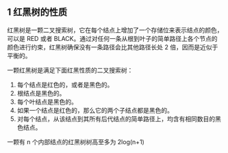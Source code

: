## 1 红黑树的性质

红黑树是一颗二叉搜索树，它在每个结点上增加了一个存储位来表示结点的颜色，可以是 RED 或者 BLACK。通过对任何一条从根到叶子的简单路径上各个节点的颜色进行约束，红黑树确保没有一条路径会比其他路径长处 2 倍，因而是近似于 平衡的。

一颗红黑树是满足下面红黑性质的二叉搜索树：

1.   每个结点是红色的，或者是黑色的。
2.   根结点是黑色的。
3.   每个叶结点是黑色的。
4.   如果一个结点是红色的，那么它的两个子结点都是黑色的。
5.   对每个结点，从该结点到其所有后代结点的简单路径上，均含有相同数目的黑色结点。

一颗有 n 个内部结点的红黑树树高至多为 2log(n+1)

